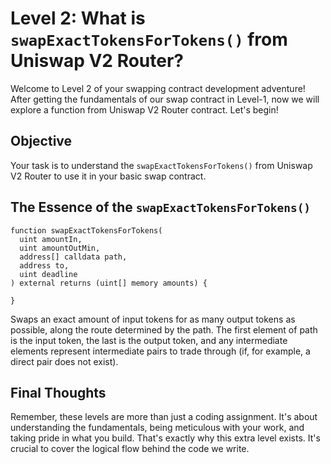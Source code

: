 # Level 2: What is `swapExactTokensForTokens()` from Uniswap V2 Router?

Welcome to Level 2 of your swapping contract development adventure! After getting the fundamentals of our swap contract in Level-1, now we will explore a function from Uniswap V2 Router contract. Let's begin!

## Objective

Your task is to understand the `swapExactTokensForTokens()` from Uniswap V2 Router to use it in your basic swap contract.

## The Essence of the `swapExactTokensForTokens()`

```solidity
function swapExactTokensForTokens(
  uint amountIn,
  uint amountOutMin,
  address[] calldata path,
  address to,
  uint deadline
) external returns (uint[] memory amounts) {

}
```

Swaps an exact amount of input tokens for as many output tokens as possible, along the route determined by the path. The first element of path is the input token, the last is the output token, and any intermediate elements represent intermediate pairs to trade through (if, for example, a direct pair does not exist).

## Final Thoughts

Remember, these levels are more than just a coding assignment. It's about understanding the fundamentals, being meticulous with your work, and taking pride in what you build. That's exactly why this extra level exists. It's crucial to cover the logical flow behind the code we write.

